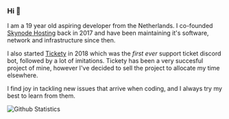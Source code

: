 ### Hi 👋

I am a 19 year old aspiring developer from the Netherlands. I co-founded [Skynode Hosting](https://skynode.pro/) back in 2017 and have been maintaining it's software, network and infrastructure since then.

I also started [Tickety](https://tickety.net/) in 2018 which was the *first ever* support ticket discord bot, followed by a lot of imitations. Tickety has been a very succesful project of mine, however I've decided to sell the project to allocate my time elsewhere.

I find joy in tackling new issues that arrive when coding, and I always try my best to learn from them. 

![Github Statistics](https://github-readme-stats.vercel.app/api?username=stanjg&bg_color=22262C&text_color=ADBBC7&title_color=ADBBC7&hide_border=true&count_private=true&hide_rank=true&show_icons=true&include_all_commit=true)

